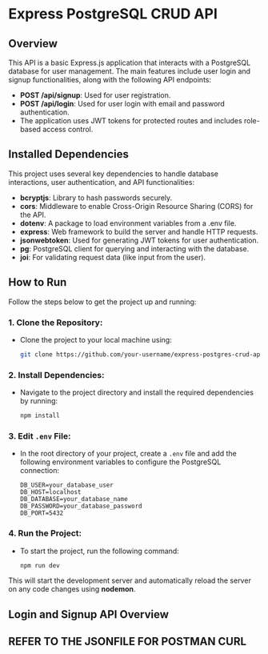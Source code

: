 # Express PostgreSQL CRUD API

## Overview
This API is a basic Express.js application that interacts with a PostgreSQL database for user management. The main features include user login and signup functionalities, along with the following API endpoints:
- **POST /api/signup**: Used for user registration.
- **POST /api/login**: Used for user login with email and password authentication.
- The application uses JWT tokens for protected routes and includes role-based access control.

## Installed Dependencies
This project uses several key dependencies to handle database interactions, user authentication, and API functionalities:
- **bcryptjs**: Library to hash passwords securely.
- **cors**: Middleware to enable Cross-Origin Resource Sharing (CORS) for the API.
- **dotenv**: A package to load environment variables from a .env file.
- **express**: Web framework to build the server and handle HTTP requests.
- **jsonwebtoken**: Used for generating JWT tokens for user authentication.
- **pg**: PostgreSQL client for querying and interacting with the database.
- **joi**: For validating request data (like input from the user).

## How to Run
Follow the steps below to get the project up and running:

### 1. Clone the Repository:
   - Clone the project to your local machine using:
     ```bash
     git clone https://github.com/your-username/express-postgres-crud-api.git
     ```

### 2. Install Dependencies:
   - Navigate to the project directory and install the required dependencies by running:
     ```bash
     npm install
     ```

### 3. Edit `.env` File:
   - In the root directory of your project, create a `.env` file and add the following environment variables to configure the PostgreSQL connection:

     ```plaintext
     DB_USER=your_database_user
     DB_HOST=localhost
     DB_DATABASE=your_database_name
     DB_PASSWORD=your_database_password
     DB_PORT=5432
     ```

### 4. Run the Project:
   - To start the project, run the following command:
     ```bash
     npm run dev
     ```
   This will start the development server and automatically reload the server on any code changes using **nodemon**.

## Login and Signup API Overview
## REFER TO THE JSONFILE FOR POSTMAN CURL
